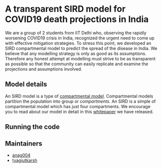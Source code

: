 # A transparent SIRD model for COVID19 death projections in India

We are a group of 2 students from IIT Delhi who, observing the rapidly worsening COVID19 crisis in India, recognized the urgent need to come up with effective mitigation strategies. To stress this point, we developed an SIRD compartmental model to predict the spread of the disease in India. We believe that any modelling strategy is only as good as its assumptions. Therefore any honest attempt at modelling must strive to be as transparent as possible so that the community can easily replicate and examine the projections and assumptions involved. 

## Model details

An SIRD model is a type of [compartmental model](https://en.wikipedia.org/wiki/Compartmental_models_in_epidemiology). Compartmental models partition the population into group or _compartments_. An SIRD is a simple of compartmental model which has just four compartments. We encourage you to read about our model in detail in this [whitepaper](https://github.com/anag004/covid-model/blob/master/ihme/whitepaper.pdf) we have released. 

## Running the code 



## Maintainers

- [anag004](github.com/anag004/)
- [tyagiutkarsh](github.com/tyagiutkarsh/)
